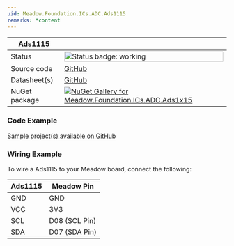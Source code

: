 ```yaml
---
uid: Meadow.Foundation.ICs.ADC.Ads1115
remarks: *content
---
```


| Ads1115 | |
|--------|--------|
| Status | <img src="https://img.shields.io/badge/Working-brightgreen" style="width: auto; height: -webkit-fill-available;" alt="Status badge: working" /> |
| Source code | [GitHub](https://github.com/WildernessLabs/Meadow.Foundation/tree/main/Source/Meadow.Foundation.Peripherals/ICs.ADC.Ads1x15/Driver/Drivers) |
| Datasheet(s) | [GitHub](https://github.com/WildernessLabs/Meadow.Foundation/tree/main/Source/Meadow.Foundation.Peripherals/ICs.ADC.Ads1x15/Datasheet) |
| NuGet package | <a href="https://www.nuget.org/packages/Meadow.Foundation.ICs.ADC.Ads1x15/" target="_blank"><img src="https://img.shields.io/nuget/v/Meadow.Foundation.ICs.ADC.Ads1x15.svg?label=Meadow.Foundation.ICs.ADC.Ads1x15" alt="NuGet Gallery for Meadow.Foundation.ICs.ADC.Ads1x15" /></a> |

### Code Example

[Sample project(s) available on GitHub](https://github.com/WildernessLabs/Meadow.Foundation/tree/main/Source/Meadow.Foundation.Peripherals/ICs.IOExpanders.Ht16k33/Samples/Ads1115_Sample)

### Wiring Example

To wire a Ads1115 to your Meadow board, connect the following:

| Ads1115  | Meadow Pin    |
|---------|---------------|
| GND     | GND           |
| VCC     | 3V3           |
| SCL     | D08 (SCL Pin) |
| SDA     | D07 (SDA Pin) |
